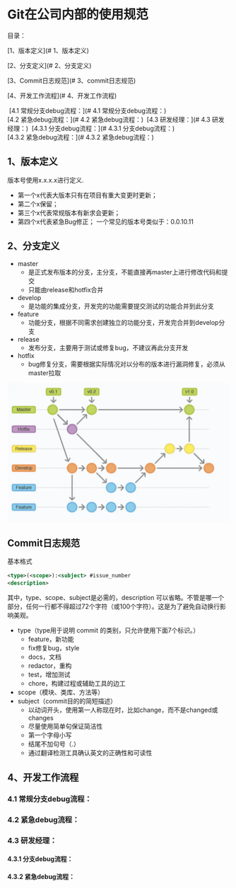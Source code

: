 # Git在公司内部的使用规范

目录：

[1、版本定义](# 1、版本定义)

[2、分支定义](# 2、分支定义)

[3、Commit日志规范](# 3、commit日志规范)

[4、开发工作流程](# 4、开发工作流程)

​	[4.1 常规分支debug流程：](# 4.1 常规分支debug流程：)	
​	[4.2 紧急debug流程：](# 4.2 紧急debug流程：)
​	[4.3 研发经理：](# 4.3 研发经理：)
​		[4.3.1  分支debug流程：](# 4.3.1  分支debug流程：)	
​		[4.3.2 紧急debug流程：](# 4.3.2 紧急debug流程：)


## 1、版本定义

版本号使用x.x.x.x进行定义.

- 第一个x代表大版本只有在项目有重大变更时更新；
- 第二个x保留；
- 第三个x代表常规版本有新求会更新；
- 第四个x代表紧急Bug修正；
  一个常见的版本号类似于：0.0.10.11

## 2、分支定义

* master
  * 是正式发布版本的分支，主分支，不能直接再master上进行修改代码和提交
  * 只能由release和hotfix合并
* develop
  * 是功能的集成分支，开发完的功能需要提交测试的功能合并到此分支
* feature
  * 功能分支，根据不同需求创建独立的功能分支，开发完合并到develop分支
* release
  * 发布分支，主要用于测试或修复bug，不建议再此分支开发
* hotfix
  * bug修复分支，需要根据实际情况对以分布的版本进行漏洞修复，必须从master拉取

![img](imgs\webp.png)

## Commit日志规范

基本格式

```xml
<type>(<scope>):<subject> #issue_number
<description>
```

其中，type、scope、subject是必需的，description 可以省略。不管是哪一个部分，任何一行都不得超过72个字符（或100个字符）。这是为了避免自动换行影响美观。

* type（type用于说明 commit 的类别，只允许使用下面7个标识。）
  * feature，新功能
  * fix修复bug，style
  * docs，文档
  * redactor，重构
  * test，增加测试
  * chore，构建过程或辅助工具的边工
* scope（模块、类库、方法等）
* subject（commit目的的简短描述）
  * 以动词开头，使用第一人称现在时，比如change，而不是changed或changes
  * 尽量使用简单句保证简洁性
  * 第一个字母小写
  * 结尾不加句号（.）
  * 通过翻译检测工具确认英文的正确性和可读性

## 4、开发工作流程

### 4.1 常规分支debug流程：

### 4.2 紧急debug流程：

### 4.3 研发经理：

#### 4.3.1  分支debug流程：

#### 4.3.2 紧急debug流程：